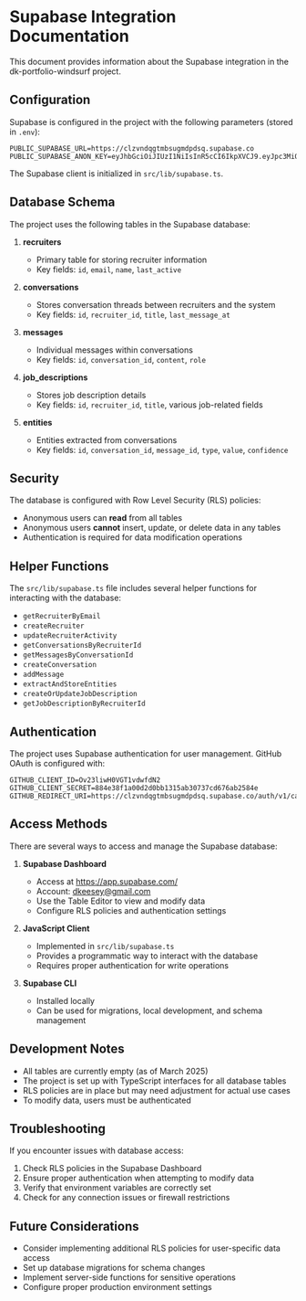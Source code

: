 # Supabase Integration Documentation

This document provides information about the Supabase integration in the dk-portfolio-windsurf project.

## Configuration

Supabase is configured in the project with the following parameters (stored in `.env`):

```
PUBLIC_SUPABASE_URL=https://clzvndqgtmbsugmdpdsq.supabase.co
PUBLIC_SUPABASE_ANON_KEY=eyJhbGciOiJIUzI1NiIsInR5cCI6IkpXVCJ9.eyJpc3MiOiJzdXBhYmFzZSIsInJlZiI6ImNsenZuZHFndG1ic3VnbWRwZHNxIiwicm9sZSI6ImFub24iLCJpYXQiOjE3NDAwOTExNDAsImV4cCI6MjA1NTY2NzE0MH0.Moo_Tz87N5HaFHFTjqbLcAOXncKF8SC_ln39q2d7VEw
```

The Supabase client is initialized in `src/lib/supabase.ts`.

## Database Schema

The project uses the following tables in the Supabase database:

1. **recruiters**
   - Primary table for storing recruiter information
   - Key fields: `id`, `email`, `name`, `last_active`

2. **conversations**
   - Stores conversation threads between recruiters and the system
   - Key fields: `id`, `recruiter_id`, `title`, `last_message_at`

3. **messages**
   - Individual messages within conversations
   - Key fields: `id`, `conversation_id`, `content`, `role`

4. **job_descriptions**
   - Stores job description details
   - Key fields: `id`, `recruiter_id`, `title`, various job-related fields

5. **entities**
   - Entities extracted from conversations
   - Key fields: `id`, `conversation_id`, `message_id`, `type`, `value`, `confidence`

## Security

The database is configured with Row Level Security (RLS) policies:

- Anonymous users can **read** from all tables
- Anonymous users **cannot** insert, update, or delete data in any tables
- Authentication is required for data modification operations

## Helper Functions

The `src/lib/supabase.ts` file includes several helper functions for interacting with the database:

- `getRecruiterByEmail`
- `createRecruiter`
- `updateRecruiterActivity`
- `getConversationsByRecruiterId`
- `getMessagesByConversationId`
- `createConversation`
- `addMessage`
- `extractAndStoreEntities`
- `createOrUpdateJobDescription`
- `getJobDescriptionByRecruiterId`

## Authentication

The project uses Supabase authentication for user management. GitHub OAuth is configured with:

```
GITHUB_CLIENT_ID=Ov23liwH0VGT1vdwfdN2
GITHUB_CLIENT_SECRET=884e38f1a00d2d0bb1315ab30737cd676ab2584e
GITHUB_REDIRECT_URI=https://clzvndqgtmbsugmdpdsq.supabase.co/auth/v1/callback
```

## Access Methods

There are several ways to access and manage the Supabase database:

1. **Supabase Dashboard**
   - Access at https://app.supabase.com/
   - Account: dkeesey@gmail.com
   - Use the Table Editor to view and modify data
   - Configure RLS policies and authentication settings

2. **JavaScript Client**
   - Implemented in `src/lib/supabase.ts`
   - Provides a programmatic way to interact with the database
   - Requires proper authentication for write operations

3. **Supabase CLI**
   - Installed locally
   - Can be used for migrations, local development, and schema management

## Development Notes

- All tables are currently empty (as of March 2025)
- The project is set up with TypeScript interfaces for all database tables
- RLS policies are in place but may need adjustment for actual use cases
- To modify data, users must be authenticated

## Troubleshooting

If you encounter issues with database access:

1. Check RLS policies in the Supabase Dashboard
2. Ensure proper authentication when attempting to modify data
3. Verify that environment variables are correctly set
4. Check for any connection issues or firewall restrictions

## Future Considerations

- Consider implementing additional RLS policies for user-specific data access
- Set up database migrations for schema changes
- Implement server-side functions for sensitive operations
- Configure proper production environment settings
